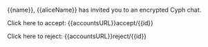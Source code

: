 {{name}}, {{aliceName}} has invited you to an encrypted Cyph chat.

Click here to accept: {{accountsURL}}accept/{{id}}

Click here to reject: {{accountsURL}}reject/{{id}}
